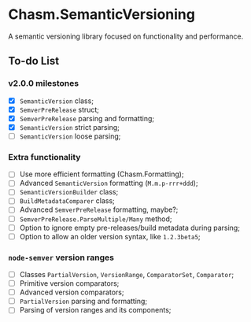 # Chasm.SemanticVersioning

A semantic versioning library focused on functionality and performance.

## To-do List

### v2.0.0 milestones

- [x] `SemanticVersion` class;
- [x] `SemverPreRelease` struct;
- [x] `SemverPreRelease` parsing and formatting;
- [x] `SemanticVersion` strict parsing;
- [ ] `SemanticVersion` loose parsing;

### Extra functionality

- [ ] Use more efficient formatting (Chasm.Formatting);
- [ ] Advanced `SemanticVersion` formatting (`M.m.p-rrr+ddd`);
- [ ] `SemanticVersionBuilder` class;
- [ ] `BuildMetadataComparer` class;
- [ ] Advanced `SemverPreRelease` formatting, maybe?;
- [ ] `SemverPreRelease.ParseMultiple/Many` method;
- [ ] Option to ignore empty pre-releases/build metadata during parsing;
- [ ] Option to allow an older version syntax, like `1.2.3beta5`;

### `node-semver` version ranges

- [ ] Classes `PartialVersion`, `VersionRange`, `ComparatorSet`, `Comparator`;
- [ ] Primitive version comparators;
- [ ] Advanced version comparators;
- [ ] `PartialVersion` parsing and formatting;
- [ ] Parsing of version ranges and its components;
